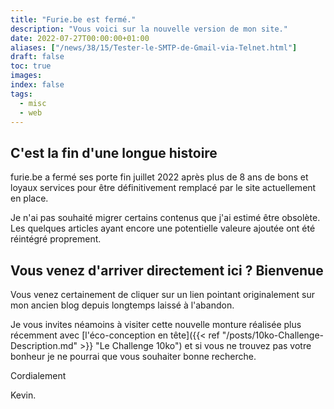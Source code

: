 ```yaml
---
title: "Furie.be est fermé."
description: "Vous voici sur la nouvelle version de mon site."
date: 2022-07-27T00:00:00+01:00
aliases: ["/news/38/15/Tester-le-SMTP-de-Gmail-via-Telnet.html"]
draft: false
toc: true
images:
index: false
tags:
  - misc
  - web
---
```


## C'est la fin d'une longue histoire

furie.be a fermé ses porte fin juillet 2022 après plus de 8 ans de bons et loyaux services pour être définitivement remplacé par le site actuellement en place.

Je n'ai pas souhaité migrer certains contenus que j'ai estimé être obsolète. Les quelques articles ayant encore une potentielle valeure ajoutée ont été réintégré proprement.

## Vous venez d'arriver directement ici ? Bienvenue

Vous venez certainement de cliquer sur un lien pointant originalement sur mon ancien blog depuis longtemps laissé à l'abandon.

Je vous invites néamoins à visiter cette nouvelle monture réalisée plus récemment avec [l'éco-conception en tête]({{< ref "/posts/10ko-Challenge-Description.md" >}} "Le Challenge 10ko") et si vous ne trouvez pas votre bonheur je ne pourrai que vous souhaiter bonne recherche.

Cordialement

Kevin.